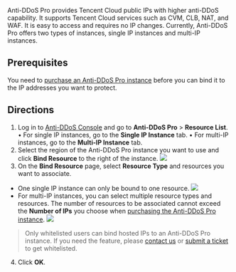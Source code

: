 Anti-DDoS Pro provides Tencent Cloud public IPs with higher anti-DDoS capability. It supports Tencent Cloud services such as CVM, CLB, NAT, and WAF. It is easy to access and requires no IP changes.
Currently, Anti-DDoS Pro offers two types of instances, single IP instances and multi-IP instances.
## Prerequisites
You need to [purchase an Anti-DDoS Pro instance](https://intl.cloud.tencent.com/document/product/1029/31748) before you can bind it to the IP addresses you want to protect.

## Directions
1. Log in to [Anti-DDoS Console](https://console.cloud.tencent.com/dayu/bgp_v2) and go to **Anti-DDoS Pro** > **Resource List**.
• For single IP instances, go to the **Single IP Instance** tab.
• For multi-IP instances, go to the **Multi-IP Instance** tab.
1. Select the region of the Anti-DDoS Pro instance you want to use and click **Bind Resource** to the right of the instance.
![](https://main.qcloudimg.com/raw/4fc76e35b8a449cd8a3606b86ca93998.png)
3. On the **Bind Resource** page, select **Resource Type** and resources you want to associate.
  - One single IP instance can only be bound to one resource.
	 ![](https://main.qcloudimg.com/raw/a6531effe9b2fa348ed7f67b515039d3.png)
 - For multi-IP instances, you can select multiple resource types and resources. The number of resources to be associated cannot exceed the **Number of IPs** you choose when [purchasing the Anti-DDoS Pro instance](https://intl.cloud.tencent.com/document/product/1029/31748).
 ![](https://main.qcloudimg.com/raw/3b08e8d8e9dae86401eb3221ec2bbe47.png)

 > Only whitelisted users can bind hosted IPs to an Anti-DDoS Pro instance. If you need the feature, please [contact us](https://intl.cloud.tencent.com/support) or [submit a ticket](https://console.cloud.tencent.com/workorder/category) to get whitelisted.
4. Click **OK**.

